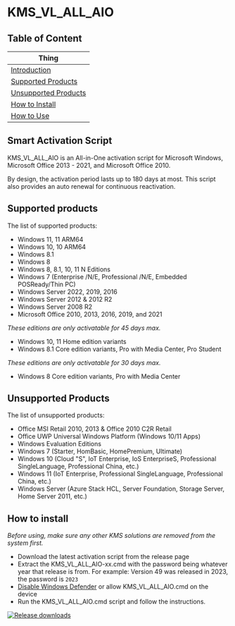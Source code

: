 # KMS_VL_ALL_AIO

## Table of Content
|Thing                               |
|------------------------------------|
|[Introduction](#introduction)       |
|[Supported Products](#supported)    |
|[Unsupported Products](#unsupported)|
|[How to Install](#install)          |
|[How to Use](#use)                  |

<h2 id="introduction">Smart Activation Script</h2>

KMS_VL_ALL_AIO is an All-in-One activation script for Microsoft Windows, Microsoft Office 2013 - 2021, and Microsoft Office 2010.

By design, the activation period lasts up to 180 days at most. This script also provides an auto renewal for continuous reactivation.

<h2 id="supported">Supported products </h2>

The list of supported products:
- Windows 11, 11 ARM64
- Windows 10, 10 ARM64
- Windows 8.1
- Windows 8
- Windows 8, 8.1, 10, 11 N Editions
- Windows 7 (Enterprise /N/E, Professional /N/E, Embedded POSReady/Thin PC)
- Windows Server 2022, 2019, 2016
- Windows Server 2012 & 2012 R2
- Windows Server 2008 R2
- Microsoft Office 2010, 2013, 2016, 2019, and 2021

*These editions are only activatable for 45 days max.*
- Windows 10, 11 Home edition variants
- Windows 8.1 Core edition variants, Pro with Media Center, Pro Student

*These editions are only activatable for 30 days max.*
- Windows 8 Core edition variants, Pro with Media Center

<h2 id="unsupported">Unsupported Products</h2>

The list of unsupported products:
- Office MSI Retail 2010, 2013 & Office 2010 C2R Retail
- Office UWP Universal Windows Platform (Windows 10/11 Apps)
- Windows Evaluation Editions
- Windows 7 (Starter, HomBasic, HomePremium, Ultimate)
- Windows 10 (Cloud "S", IoT Enterprise, IoS EnterpriseS, Professional SingleLanguage, Professional China, etc.)
- Windows 11 (IoT Enterprise, Professional SingleLanguage, Professional China, etc.)
- Windows Server (Azure Stack HCL, Server Foundation, Storage Server, Home Server 2011, etc.)

<h2 id="install">How to install</h2>

*Before using, make sure any other KMS solutions are removed from the system first.*

- Download the latest activation script from the release page
- Extract the KMS_VL_ALL_AIO-xx.cmd with the password being whatever year that release is from. For example: Version 49 was released in 2023, the password is ```2023```
- [Disable Windows Defender](https://youtu.be/UKu6qtc534A) or allow KMS_VL_ALL_AIO.cmd on the device
- Run the KMS_VL_ALL_AIO.cmd script and follow the instructions.

[![Release downloads](https://img.shields.io/github/downloads/abbodi1406/KMS_VL_ALL_AIO/total.svg)](https://GitHub.com/abbodi1406/KMS_VL_ALL_AIO/releases/)
